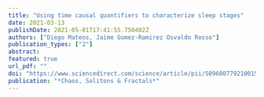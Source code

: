 ```yaml
---
title: "Using time causal quantifiers to characterize sleep stages"
date: 2021-03-13
publishDate: 2021-05-01T17:41:55.750402Z
authors: ["Diego Mateos, Jaime Gomez-Ramirez Osvaldo Rosso"]
publication_types: ["2"]
abstract: 
featured: true
url_pdf: ""
doi: "https://www.sciencedirect.com/science/article/pii/S0960077921001508?dgcid=coauthor"
publication: "*Chaos, Solitons & Fractals*"
---
```



